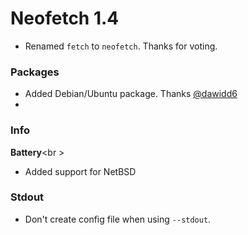 # Neofetch 1.4

- Renamed `fetch` to `neofetch`. Thanks for voting.

### Packages

- Added Debian/Ubuntu package. Thanks [@dawidd6](https://github.com/dawidd6)
- 
### Info

**Battery**<br \>
- Added support for NetBSD

### Stdout
- Don't create config file when using `--stdout`.
